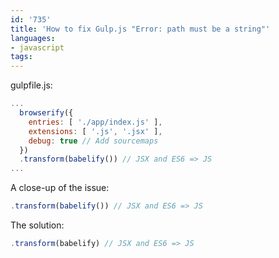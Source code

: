 ```yaml
---
id: '735'
title: 'How to fix Gulp.js "Error: path must be a string"'
languages:
- javascript
tags:
---
```

gulpfile.js:


```javascript
...
  browserify({
    entries: [ './app/index.js' ],
    extensions: [ '.js', '.jsx' ],
    debug: true // Add sourcemaps
  })
  .transform(babelify()) // JSX and ES6 => JS
...
```
    

A close-up of the issue:


```javascript
.transform(babelify()) // JSX and ES6 => JS
```
    

The solution:


```javascript
.transform(babelify) // JSX and ES6 => JS
```
    

